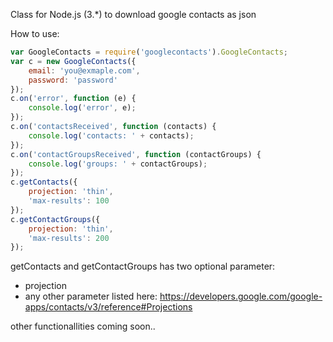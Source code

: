 Class for Node.js (3.*) to download google contacts as json


How to use:

```js
var GoogleContacts = require('googlecontacts').GoogleContacts;
var c = new GoogleContacts({
    email: 'you@exmaple.com',
    password: 'password'
});
c.on('error', function (e) {
    console.log('error', e);
});
c.on('contactsReceived', function (contacts) {
    console.log('contacts: ' + contacts);
});
c.on('contactGroupsReceived', function (contactGroups) {
    console.log('groups: ' + contactGroups);
});
c.getContacts({
    projection: 'thin',
    'max-results': 100
});
c.getContactGroups({
    projection: 'thin',
    'max-results': 200
});
```

getContacts and getContactGroups has two optional parameter:
* projection
* any other parameter listed here: https://developers.google.com/google-apps/contacts/v3/reference#Projections

other functionallities coming soon..
